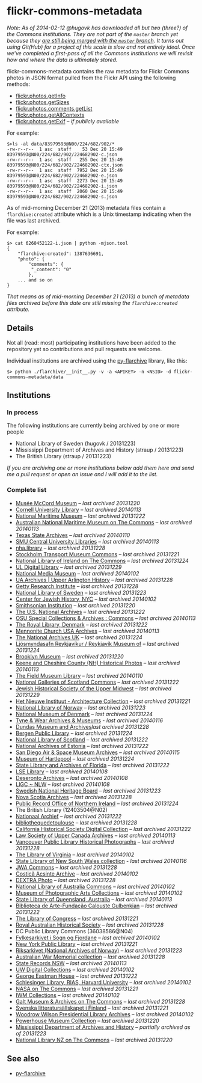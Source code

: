 # flickr-commons-metadata

_Note: As of 2014-02-12 @hugovk has downloaded all but two (three?) of the Commons institutions. They are not part of the `master` branch yet because they [are still being merged with the `master` branch](https://github.com/straup/flickr-commons-metadata/pull/7). It turns out using Git(Hub) for a project of this scale is slow and not entirely ideal. Once we've completed a first-pass of all the Commons institutions we will revisit how and where the data is ultimately stored._

flickr-commons-metadata contains the raw metadata for Flickr Commons photos in JSON format pulled from the Flickr API using the following methods:

* [flickr.photos.getInfo](http://www.flickr.com/services/api/flickr.photos.getInfo)
* [flickr.photos.getSizes](http://www.flickr.com/services/api/flickr.photos.getSizes)
* [flickr.photos.comments.getList](http://www.flickr.com/services/api/flickr.photos.comments.getList)
* [flickr.photos.getAllContexts](http://www.flickr.com/services/api/flickr.photos.getAllContexts)
* [flickr.photos.getExif](http://www.flickr.com/services/api/flickr.photos.getExif) _– if publicly available_

For example:

	$>ls -al data/83979593@N00/224/682/902/*
	-rw-r--r--  1 asc  staff    53 Dec 20 15:49 83979593@N00/224/682/902/224682902-c.json
	-rw-r--r--  1 asc  staff   255 Dec 20 15:49 83979593@N00/224/682/902/224682902-ctx.json
	-rw-r--r--  1 asc  staff  7952 Dec 20 15:49 83979593@N00/224/682/902/224682902-e.json
	-rw-r--r--  1 asc  staff  2273 Dec 20 15:49 83979593@N00/224/682/902/224682902-i.json
	-rw-r--r--  1 asc  staff  2060 Dec 20 15:49 83979593@N00/224/682/902/224682902-s.json

As of mid-morning December 21 (2013) metadata files contain a
`flarchive:created` attribute which is a Unix timestamp indicating when the file
was last archived.

For example:

	$> cat 6260452122-i.json | python -mjson.tool
	{
	    "flarchive:created": 1387636691, 
	    "photo": {
        	"comments": {
   	         "_content": "0"
        	}, 
	    ... and so on
	}

_That means as of mid-morning December 21 (2013) a bunch of metadata files
archived before this date are still missing the `flarchive:created` attribute._

## Details

Not all (read: most) participating institutions have been added to the
repository yet so contributions and pull requests are welcome.

Individual institutions are archived using the
[py-flarchive](https://github.com/straup/py-flarchive) library, like this:

	$> python ./flarchive/__init__.py -v -a <APIKEY> -n <NSID> -d flickr-commons-metadata/data

## Institutions

### In process

The following institutions are currently being archived by one or more people

* National Library of Sweden (hugovk / 20131223)
* Mississippi Department of Archives and History (straup / 20131223)
* The British Library (straup / 20131223)

_If you are archiving one or more institutions below add them here and send me a pull request or open an issue and I will add it to the list._

### Complete list

* [Musée McCord Museum](data/25786829%40N08) – _last archived 20131220_
* [Cornell University Library](data/30515687@N05) – _last archived 20140113_
* [National Maritime Museum](data/11334970%40N05) – _last archived 20131222_
* [Australian National Maritime Museum on The Commons](data/33147718@N05) – _last archived 20140113_
* [Texas State Archives](data/47326604@N02) – _last archived 20140110_
* [SMU Central University Libraries](data/41131493@N06) – _last archived 20140113_
* [nha.library](data/34101160@N07) – _last archived 20131228_
* [Stockholm Transport Museum Commons](data/62173425%40N02) – _last archived 20131221_
* [National Library of Ireland on The Commons](data/47290943@N03) – _last archived 20131224_
* [UL Digital Library](data/95717549@N07) – _last archived 20131229_
* [National Media Museum](data/26808453@N03) – _last archived 20140102_
* [UA Archives | Upper Arlington History](data/37784107@N08) – _last archived 20131228_
* [Getty Research Institute](data/35532303@N08) – _last archived 20131228_
* [National Library of Sweden](data/95520404@N07) – _last archived 20131223_
* [Center for Jewish History, NYC](data/36988361@N08) – _last archived 20140102_
* [Smithsonian Institution](data/25053835%40N03) – _last archived 20131220_
* [The U.S. National Archives](data/35740357%40N03) – _last archived 20131222_
* [OSU Special Collections & Archives : Commons](data/34586311@N05) – _last archived 20140113_
* [The Royal Library, Denmark](data/45270502@N06) – _last archived 20131222_
* [Mennonite Church USA Archives](data/52529054@N06) – _last archived 20140113_
* [The National Archives UK](data/31575009@N05) – _last archived 20131224_
* [Ljósmyndasafn Reykjavíkur / Reykjavík Museum of](data/9189488@N02) – _last archived 20131224_
* [Brooklyn Museum](data/83979593%40N00) – _last archived 20131220_
* [Keene and Cheshire County (NH) Historical Photos](data/25960495@N06) – _last archived 20140113_
* [The Field Museum Library](data/35310696@N04) – _last archived 20140110_
* [National Galleries of Scotland Commons](data/30835311@N07) – _last archived 20131222_
* [Jewish Historical Society of the Upper Midwest](data/48143042@N05) – _last archived 20131229_
* [Het Nieuwe Instituut - Architecture Collection](data/47154409%40N06) – _last archived 20131221_
* [National Library of Norway](data/48220291@N04) – _last archived 20131223_
* [National Museum of Denmark](data/95772747%40N07) – _last archived 20131224_
* [Tyne & Wear Archives & Museums](data/29295370%40N07) - _last archived 20140116_
* [Dundas Museum and Archives](data/39758725@N03)_last archived 20131228_
* [Bergen Public Library](data/37381115@N04) – _last archived 20131224_
* [National Library of Scotland](data/14456531@N07) – _last archived 20131222_
* [National Archives of Estonia](data/94021017@N05) – _last archived 20131222_
* [San Diego Air & Space Museum Archives](data/49487266%40N07) – _last archived 20140115_
* [Museum of Hartlepool](data/47908901@N03) – _last archived 20131224_
* [State Library and Archives of Florida](data/31846825%40N04) – _last archived 20131222_
* [LSE Library](data/35128489@N07) – _last archived 20140108_
* [Deseronto Archives](data/23121382@N07) – _last archived 20140108_
* [LlGC ~ NLW](data/37199428@N06) – _last archived 20140108_
* [Swedish National Heritage Board](data/34419668@N08) – _last archived 20131223_
* [Nova Scotia Archives](data/61232251@N05) – _last archived 20131228_
* [Public Record Office of Northern Ireland](data/54403180@N04) – _last archived 20131224_
* The British Library	(12403504@N02)
* [Nationaal Archief](data/29998366%40N02) – _last archived 20131222_
* [bibliothequedetoulouse](data/26134435@N05) – _last archived 20131228_
* [California Historical Society Digital Collection](data/99278405%40N04) – _last archived 20131222_
* [Law Society of Upper Canada Archives](data/38561291@N04) – _last archived 20140113_
* [Vancouver Public Library Historical Photographs](data/99915476@N04) – _last archived 20131228_
* [The Library of Virginia](data/30194653@N06) – _last archived 20140102_
* [State Library of New South Wales collection](data/29454428%40N08) - _last archived 20140116_
* [JWA Commons](data/36281769@N04) – _last archived 20131228_
* [Costică Acsinte Archive](data/109550159@N08) – _last archived 20140102_
* [DEXTRA Photo](data/88669438@N03) – _last archived 20131228_
* [National Library of Australia Commons](data/67193564@N03) – _last archived 20140102_
* [Museum of Photographic Arts Collections](data/61498590@N03) – _last archived 20140102_
* [State Library of Queensland, Australia](data/32605636@N06) – _last archived 20140113_
* [Biblioteca de Arte-Fundação Calouste Gulbenkian](data/26577438%40N06) – _last archived 20131222_
* [The Library of Congress](data/8623220%40N02) – _last archived 20131221_
* [Royal Australian Historical Society](data/69269002@N04) – _last archived 20131228_
* DC Public Library Commons	(36038586@N04)
* [Fylkesarkivet i Sogn og Fjordane](data/37547255@N08) – _last archived 20140102_
* [New York Public Library](data/32951986%40N05) – _last archived 20131221_
* [Riksarkivet (National Archives of Norway)](data/59811348@N05) – _last archived 20131223_
* [Australian War Memorial collection](data/30115723@N02) – _last archived 20131228_
* [State Records NSW](data/27331537@N06) – _last archived 20140113_
* [UW Digital Collections](data/8337233@N06) – _last archived 20140102_
* [George Eastman House](data/7167652%40N06) – _last archived 20131222_
* [Schlesinger Library, RIAS, Harvard University](data/99902797@N03) – _last archived 20140102_
* [NASA on The Commons](data/44494372%40N05) – _last archived 20131221_
* [IWM Collections](data/32300107@N06) – _last archived 20140102_
* [Galt Museum & Archives on The Commons](data/23686862@N03) – _last archived 20131228_
* [Svenska litteratursällskapet i Finland](data/48641766%40N05) – _last archived 20131221_
* [Woodrow Wilson Presidential Library Archives](data/41815917@N06) – _last archived 20140102_
* [Powerhouse Museum Collection](data/24785917%40N03) – _last archived 20131220_
* [Mississippi Department of Archives and History](data/77015680%40N05)  – _partially archived as of 20131223_
* [National Library NZ on The Commons](data/32741315%40N06) – _last archived 20131220_

## See also

* [py-flarchive](https://github.com/straup/py-flarchive)
